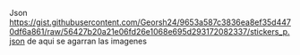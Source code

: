 Json https://gist.githubusercontent.com/Georsh24/9653a587c3836ea8ef35d4470df6a861/raw/56427b20a21e06fd26e1068e695d293172082337/stickers_p.json
de aqui se agarran las imagenes

